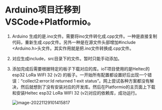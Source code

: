 # Arduino项目迁移到VSCode+Platformio。

1. Arduino 生成的是.ino文件。需要将ino文件转化成.cpp文件。一种是直接复制代码，重新生成.cpp文件。另外一种是在源文件头部增加#include <Arduino.h>头文件。其实作用就是把.ino文件转换成.cpp文件。

2. 对应生成include，src目录下的文件。暂时只能手动添加。

3. 添加完成后需要根据特定的板子下载对应的库。ioT项目使用的是Heltec的esp32 LoRa WIFI 32 (v2) 的板子。一开始所有配置都设置好后出现一个错误：“collect2:error:ld returned 1 exit status”。网上尝试各种方案都没有解决，然后就想到了没有安装对应的开发库。然后在Platformio的主页面上下载和安装Heltec esp32 LoRa WIFI 32 (v2)对应的依赖库，成功运行。

   ![image-20221129101415817](C:\Users\Lenovo\AppData\Roaming\Typora\typora-user-images\image-20221129101415817.png)